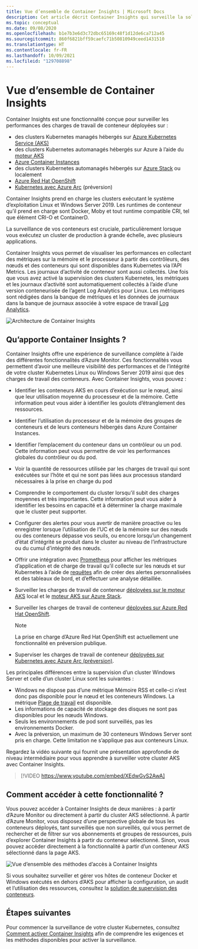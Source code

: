 ```yaml
---
title: Vue d’ensemble de Container Insights | Microsoft Docs
description: Cet article décrit Container Insights qui surveille la solution AKS Container Insights et la valeur qu’elle offre en surveillant l’intégrité de vos clusters AKS et de Container Instances dans Azure.
ms.topic: conceptual
ms.date: 09/08/2020
ms.openlocfilehash: b1e7b3e6d3c72dbc65169c48f1d12de6ca712a45
ms.sourcegitcommit: 860f6821bff59caefc71b50810949ceed1431510
ms.translationtype: HT
ms.contentlocale: fr-FR
ms.lasthandoff: 10/09/2021
ms.locfileid: "129708898"
---
```

# <a name="container-insights-overview"></a>Vue d’ensemble de Container Insights

Container Insights est une fonctionnalité conçue pour surveiller les performances des charges de travail de conteneur déployées sur :

- des clusters Kubernetes managés hébergés sur [Azure Kubernetes Service (AKS)](../../aks/intro-kubernetes.md)
- des clusters Kubernetes automanagés hébergés sur Azure à l’aide du [moteur AKS](https://github.com/Azure/aks-engine)
- [Azure Container Instances](../../container-instances/container-instances-overview.md)
- des clusters Kubernetes automanagés hébergés sur [Azure Stack](/azure-stack/user/azure-stack-kubernetes-aks-engine-overview) ou localement
- [Azure Red Hat OpenShift](../../openshift/intro-openshift.md)
- [Kubernetes avec Azure Arc](../../azure-arc/kubernetes/overview.md) (préversion)

Container Insights prend en charge les clusters exécutant le système d’exploitation Linux et Windows Server 2019. Les runtimes de conteneur qu’il prend en charge sont Docker, Moby et tout runtime compatible CRI, tel que élément CRI-O et ContainerD.

La surveillance de vos conteneurs est cruciale, particulièrement lorsque vous exécutez un cluster de production à grande échelle, avec plusieurs applications.

Container Insights vous permet de visualiser les performances en collectant des métriques sur la mémoire et le processeur à partir des contrôleurs, des nœuds et des conteneurs qui sont disponibles dans Kubernetes via l’API Metrics. Les journaux d’activité de conteneur sont aussi collectés.  Une fois que vous avez activé la supervision des clusters Kubernetes, les métriques et les journaux d’activité sont automatiquement collectés à l’aide d’une version conteneurisée de l’agent Log Analytics pour Linux. Les métriques sont rédigées dans la banque de métriques et les données de journaux dans la banque de journaux associée à votre espace de travail [Log Analytics](../logs/log-query-overview.md).

![Architecture de Container Insights](./media/container-insights-overview/azmon-containers-architecture-01.png)

## <a name="what-does-container-insights-provide"></a>Qu’apporte Container Insights ?

Container Insights offre une expérience de surveillance complète à l’aide des différentes fonctionnalités d’Azure Monitor. Ces fonctionnalités vous permettent d’avoir une meilleure visibilité des performances et de l’intégrité de votre cluster Kubernetes Linux ou Windows Server 2019 ainsi que des charges de travail des conteneurs. Avec Container Insights, vous pouvez :

* Identifier les conteneurs AKS en cours d’exécution sur le nœud, ainsi que leur utilisation moyenne du processeur et de la mémoire. Cette information peut vous aider à identifier les goulots d’étranglement des ressources.
* Identifier l’utilisation du processeur et de la mémoire des groupes de conteneurs et de leurs conteneurs hébergés dans Azure Container Instances.
* Identifier l’emplacement du conteneur dans un contrôleur ou un pod. Cette information peut vous permettre de voir les performances globales du contrôleur ou du pod.
* Voir la quantité de ressources utilisée par les charges de travail qui sont exécutées sur l’hôte et qui ne sont pas liées aux processus standard nécessaires à la prise en charge du pod
* Comprendre le comportement du cluster lorsqu’il subit des charges moyennes et très importantes. Cette information peut vous aider à identifier les besoins en capacité et à déterminer la charge maximale que le cluster peut supporter.
* Configurer des alertes pour vous avertir de manière proactive ou les enregistrer lorsque l’utilisation de l’UC et de la mémoire sur des nœuds ou des conteneurs dépasse vos seuils, ou encore lorsqu’un changement d’état d’intégrité se produit dans le cluster au niveau de l’infrastructure ou du cumul d’intégrité des nœuds.
* Offrir une intégration avec [Prometheus](https://prometheus.io/docs/introduction/overview/) pour afficher les métriques d’application et de charge de travail qu’il collecte sur les nœuds et sur Kubernetes à l’aide de [requêtes](container-insights-log-query.md) afin de créer des alertes personnalisées et des tableaux de bord, et d’effectuer une analyse détaillée.
* Surveiller les charges de travail de conteneur [déployées sur le moteur AKS](https://github.com/Azure/aks-engine) local et le [moteur AKS sur Azure Stack](/azure-stack/user/azure-stack-kubernetes-aks-engine-overview).
* Surveiller les charges de travail de conteneur [déployées sur Azure Red Hat OpenShift](../../openshift/intro-openshift.md).

    >[!NOTE]
    >La prise en charge d’Azure Red Hat OpenShift est actuellement une fonctionnalité en préversion publique.
    >

* Superviser les charges de travail de conteneur [déployées sur Kubernetes avec Azure Arc (préversion)](../../azure-arc/kubernetes/overview.md).

Les principales différences entre la supervision d’un cluster Windows Server et celle d’un cluster Linux sont les suivantes :

- Windows ne dispose pas d’une métrique Mémoire RSS et celle-ci n’est donc pas disponible pour le nœud et les conteneurs Windows. La métrique [Plage de travail](/windows/win32/memory/working-set) est disponible.
- Les informations de capacité de stockage des disques ne sont pas disponibles pour les nœuds Windows.
- Seuls les environnements de pod sont surveillés, pas les environnements Docker.
- Avec la préversion, un maximum de 30 conteneurs Windows Server sont pris en charge. Cette limitation ne s’applique pas aux conteneurs Linux.

Regardez la vidéo suivante qui fournit une présentation approfondie de niveau intermédiaire pour vous apprendre à surveiller votre cluster AKS avec Container Insights.

> [!VIDEO https://www.youtube.com/embed/XEdwGvS2AwA]

## <a name="how-do-i-access-this-feature"></a>Comment accéder à cette fonctionnalité ?

Vous pouvez accéder à Container Insights de deux manières : à partir d’Azure Monitor ou directement à partir du cluster AKS sélectionné. À partir d’Azure Monitor, vous disposez d’une perspective globale de tous les conteneurs déployés, tant surveillés que non surveillés, qui vous permet de rechercher et de filtrer sur vos abonnements et groupes de ressources, puis d’explorer Container Insights à partir du conteneur sélectionné.  Sinon, vous pouvez accéder directement à la fonctionnalité à partir d’un conteneur AKS sélectionné dans la page AKS.

![Vue d’ensemble des méthodes d’accès à Container Insights](./media/container-insights-overview/azmon-containers-experience.png)

Si vous souhaitez surveiller et gérer vos hôtes de conteneur Docker et Windows exécutés en dehors d’AKS pour afficher la configuration, un audit et l’utilisation des ressources, consultez la [solution de supervision des conteneurs](./containers.md).

## <a name="next-steps"></a>Étapes suivantes

Pour commencer la surveillance de votre cluster Kubernetes, consultez [Comment activer Container Insights](container-insights-onboard.md) afin de comprendre les exigences et les méthodes disponibles pour activer la surveillance.
